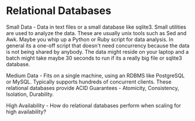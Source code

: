 # Relational Databases

Small Data - Data in text files or a small database like sqlite3. Small utilities are used to analyze
 the data. These are usually unix tools such as Sed and Awk. Maybe you whip up a Python or Ruby script for data analysis. In general its a one-off script that doesn't need concurrency because the data is not being shared by anybody.
The data might reside on your laptop and a batch might take maybe 30 seconds to run if its a really big file or sqlite3 database. 

Medium Data - Fits on a single machine, using an RDBMS like PostgreSQL or MySQL. Typically supports hundreds of concurrent clients. These relational databases provide ACID Guarantees - Atomicity, Consistency, Isolation, Durability.

High Availability - How do relational databases perform when scaling for high availability?
